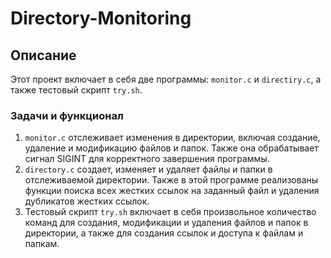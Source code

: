 # Directory-Monitoring
## Описание

Этот проект включает в себя две программы: `monitor.c` и `directiry.c`, а также тестовый скрипт `try.sh`. 
### Задачи и функционал

1. `monitor.c` отслеживает изменения в директории, включая создание, удаление и модификацию файлов и папок. Также она обрабатывает сигнал SIGINT для корректного завершения программы.
2. `directory.c` создает, изменяет и удаляет файлы и папки в отслеживаемой директории. Также в этой программе реализованы функции поиска всех жестких ссылок на заданный файл и удаления дубликатов жестких ссылок.
3. Тестовый скрипт `try.sh` включает в себя произвольное количество команд для создания, модификации и удаления файлов и папок в директории, а также для создания ссылок и доступа к файлам и папкам.

